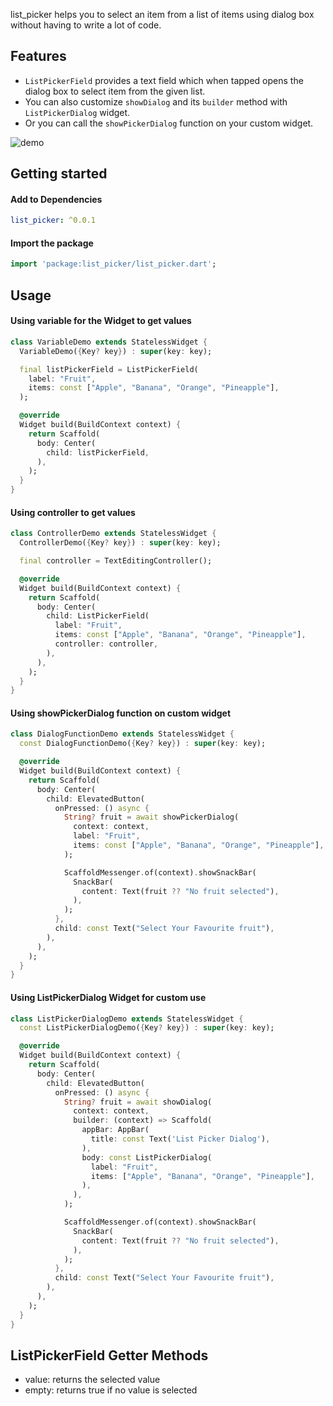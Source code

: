 list_picker helps you to select an item from a list of items using dialog box without having to write a lot of code.

## Features

- `ListPickerField` provides a text field which when tapped opens the dialog box to select item from the given list.
- You can also customize `showDialog` and its `builder` method with `ListPickerDialog` widget.
- Or you can call the `showPickerDialog` function on your custom widget.

![demo](https://user-images.githubusercontent.com/74326345/159289415-25f263a2-6ba3-40fd-ad12-17c38e2bcf28.gif)

## Getting started

#### Add to Dependencies

```yaml
list_picker: ^0.0.1
```

#### Import the package

```dart
import 'package:list_picker/list_picker.dart';
```

## Usage

#### Using variable for the Widget to get values

```dart
class VariableDemo extends StatelessWidget {
  VariableDemo({Key? key}) : super(key: key);

  final listPickerField = ListPickerField(
    label: "Fruit",
    items: const ["Apple", "Banana", "Orange", "Pineapple"],
  );

  @override
  Widget build(BuildContext context) {
    return Scaffold(
      body: Center(
        child: listPickerField,
      ),
    );
  }
}
```

#### Using controller to get values

```dart
class ControllerDemo extends StatelessWidget {
  ControllerDemo({Key? key}) : super(key: key);

  final controller = TextEditingController();

  @override
  Widget build(BuildContext context) {
    return Scaffold(
      body: Center(
        child: ListPickerField(
          label: "Fruit",
          items: const ["Apple", "Banana", "Orange", "Pineapple"],
          controller: controller,
        ),
      ),
    );
  }
}
```

#### Using showPickerDialog function on custom widget

```dart
class DialogFunctionDemo extends StatelessWidget {
  const DialogFunctionDemo({Key? key}) : super(key: key);

  @override
  Widget build(BuildContext context) {
    return Scaffold(
      body: Center(
        child: ElevatedButton(
          onPressed: () async {
            String? fruit = await showPickerDialog(
              context: context,
              label: "Fruit",
              items: const ["Apple", "Banana", "Orange", "Pineapple"],
            );

            ScaffoldMessenger.of(context).showSnackBar(
              SnackBar(
                content: Text(fruit ?? "No fruit selected"),
              ),
            );
          },
          child: const Text("Select Your Favourite fruit"),
        ),
      ),
    );
  }
}
```

#### Using ListPickerDialog Widget for custom use

```dart
class ListPickerDialogDemo extends StatelessWidget {
  const ListPickerDialogDemo({Key? key}) : super(key: key);

  @override
  Widget build(BuildContext context) {
    return Scaffold(
      body: Center(
        child: ElevatedButton(
          onPressed: () async {
            String? fruit = await showDialog(
              context: context,
              builder: (context) => Scaffold(
                appBar: AppBar(
                  title: const Text('List Picker Dialog'),
                ),
                body: const ListPickerDialog(
                  label: "Fruit",
                  items: ["Apple", "Banana", "Orange", "Pineapple"],
                ),
              ),
            );

            ScaffoldMessenger.of(context).showSnackBar(
              SnackBar(
                content: Text(fruit ?? "No fruit selected"),
              ),
            );
          },
          child: const Text("Select Your Favourite fruit"),
        ),
      ),
    );
  }
}
```

## ListPickerField Getter Methods

- value: returns the selected value
- empty: returns true if no value is selected
